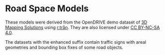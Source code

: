 # Road Space Models

These models were derived from the OpenDRIVE demo dataset of [3D Mapping Solutions](https://www.3d-mapping.de/en) using [r:trån](https://rtron.io).
They are also licensed under [CC BY-NC-SA 4.0](http://creativecommons.org/licenses/by-nc-sa/4.0/).

The datasets with the enhanced suffix contain traffic signs with areal geometries and bounding box fixes of some road objects.

